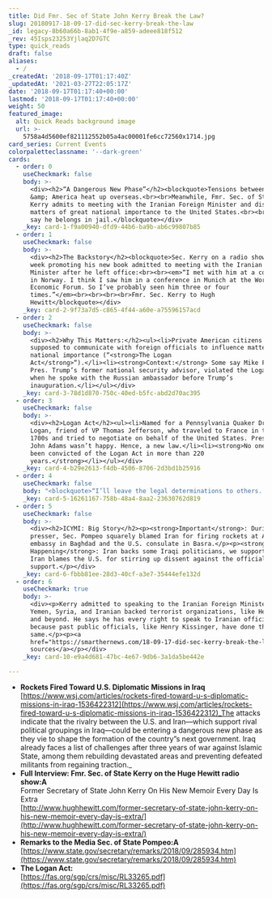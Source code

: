 ```yaml
---
title: Did Fmr. Sec of State John Kerry Break the Law?
slug: 20180917-18-09-17-did-sec-kerry-break-the-law
_id: legacy-8b60a66b-8ab1-4f9e-a859-adeee818f512
_rev: 45Isps23253Yjlaq2D7GTC
type: quick_reads
draft: false
aliases:
  - /
_createdAt: '2018-09-17T01:17:40Z'
_updatedAt: '2021-03-27T22:05:17Z'
date: '2018-09-17T01:17:40+00:00'
lastmod: '2018-09-17T01:17:40+00:00'
weight: 50
featured_image:
  alt: Quick Reads background image
  url: >-
    5758a4d5600ef821112552b05a4ac00001fe6cc72560x1714.jpg
card_series: Current Events
colorpaletteclassname: '--dark-green'
cards:
  - order: 0
    useCheckmark: false
    body: >-
      <div><h2>“A Dangerous New Phase”</h2><blockquote>Tensions between Iran
      &amp; America heat up overseas.<br><br>Meanwhile, Fmr. Sec. of State John
      Kerry admits to meeting with the Iranian Foreign Minister and discussing
      matters of great national importance to the United States.<br><br>Why some
      say he belongs in jail.</blockquote></div>
    _key: card-1-f9a00940-dfd9-44b6-ba9b-ab6c99807b85
  - order: 1
    useCheckmark: false
    body: >-
      <div><h2>The Backstory</h2><blockquote>Sec. Kerry on a radio show last
      week promoting his new book admitted to meeting with the Iranian Foreign
      Minister after he left office:<br><br><em>“I met with him at a conference
      in Norway. I think I saw him in a conference in Munich at the World
      Economic Forum. So I’ve probably seen him three or four
      times.”</em><br><br><br><br>Fmr. Sec. Kerry to Hugh
      Hewitt</blockquote></div>
    _key: card-2-9f73a7d5-c865-4f44-a60e-a75596157acd
  - order: 2
    useCheckmark: false
    body: >-
      <div><h2>Why This Matters:</h2><ul><li>Private American citizens aren’t
      supposed to communicate with foreign officials to influence matters of
      national importance (“<strong>The Logan
      Act</strong>“).</li><li><strong>Context:</strong> Some say Mike Flynn,
      Pres. Trump’s former national security advisor, violated the Logan Act
      when he spoke with the Russian ambassador before Trump’s
      inauguration.</li></ul></div>
    _key: card-3-78d1d870-750c-40ed-b5fc-abd2d70ac395
  - order: 3
    useCheckmark: false
    body: >-
      <div><h2>Logan Act</h2><ul><li>Named for a Pennsylvania Quaker Dr. George
      Logan, friend of VP Thomas Jefferson, who traveled to France in the late
      1700s and tried to negotiate on behalf of the United States. President
      John Adams wasn’t happy. Hence, a new law.</li><li><strong>No one has ever
      been convicted of the Logan Act in more than 220
      years.</strong></li></ul></div>
    _key: card-4-b29e2613-f4db-4506-8706-2d3bd1b25916
  - order: 4
    useCheckmark: false
    body: "<blockquote>“I’ll leave the legal determinations to others. But what Secretary Kerry has done is unseemly and unprecedented. This is a former secretary of state engaged with the world’s largest state sponsor of terror, and according to him a\x13 right? You don’t have to take my word for it….He was talking to them. He was telling them to wait out this administration.”<br><br>Sec of State Mike Pompeo</blockquote>"
    _key: card-5-16261167-758b-48a4-8aa2-23630762d819
  - order: 5
    useCheckmark: false
    body: >-
      <div><h2>ICYMI: Big Story</h2><p><strong>Important</strong>: During his
      presser, Sec. Pompeo squarely blamed Iran for firing rockets at America’s
      embassy in Baghdad and the U.S. consulate in Basra.</p><p><strong>What’s
      Happening</strong>: Iran backs some Iraqi politicians, we support others.
      Iran blames the U.S. for stirring up dissent against the officials they
      support.</p></div>
    _key: card-6-fbbb81ee-28d3-40cf-a3e7-35444efe132d
  - order: 6
    useCheckmark: true
    body: >-
      <div><p>Kerry admitted to speaking to the Iranian Foreign Minister about
      Yemen, Syria, and Iranian backed terrorist organizations, like Hezbollah,
      and beyond. He says he has every right to speak to Iranian officials
      because past public officials, like Henry Kissinger, have done the
      same.</p><p><a
      href="https://smarthernews.com/18-09-17-did-sec-kerry-break-the-law/">view
      sources</a></p></div>
    _key: card-10-e9a4d681-47bc-4e67-9db6-3a1da5be442e

---
```

* **Rockets Fired Toward U.S. Diplomatic Missions in Iraq**  
[https://www.wsj.com/articles/rockets-fired-toward-u-s-diplomatic-missions-in-iraq-1536422312](https://www.wsj.com/articles/rockets-fired-toward-u-s-diplomatic-missions-in-iraq-1536422312)_The attacks indicate that the rivalry between the U.S. and Iran—which support rival political groupings in Iraq—could be entering a dangerous new phase as they vie to shape the formation of the country”s next government. Iraq already faces a list of challenges after three years of war against Islamic State, among them rebuilding devastated areas and preventing defeated militants from regaining traction._
* **Full Interview: Fmr. Sec. of State Kerry on the Huge Hewitt radio show:A**  
Former Secretary of State John Kerry On His New Memoir Every Day Is Extra  
[http://www.hughhewitt.com/former-secretary-of-state-john-kerry-on-his-new-memoir-every-day-is-extra/](http://www.hughhewitt.com/former-secretary-of-state-john-kerry-on-his-new-memoir-every-day-is-extra/)
* **Remarks to the Media Sec. of State Pompeo:A**  
[https://www.state.gov/secretary/remarks/2018/09/285934.htm](https://www.state.gov/secretary/remarks/2018/09/285934.htm)
* **The Logan Act:**  
[https://fas.org/sgp/crs/misc/RL33265.pdf](https://fas.org/sgp/crs/misc/RL33265.pdf)